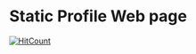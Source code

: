# Static Profile Web page
[![HitCount](http://hits.dwyl.com/vincentzhangz/vincentzhangzgithubio.svg)](http://hits.dwyl.com/vincentzhangz/vincentzhangzgithubio)

